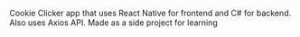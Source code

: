 Cookie Clicker app that uses React Native for frontend and C# for backend. Also uses Axios API.
Made as a side project for learning
